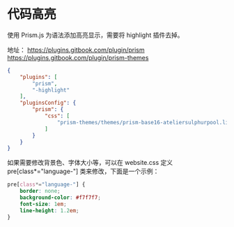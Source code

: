 # 代码高亮

使用 Prism.js 为语法添加高亮显示，需要将 highlight 插件去掉。

地址： <https://plugins.gitbook.com/plugin/prism> <https://plugins.gitbook.com/plugin/prism-themes>

```json
{
    "plugins": [
        "prism",
        "-highlight"
    ],
    "pluginsConfig": {
        "prism": {
            "css": [
                "prism-themes/themes/prism-base16-ateliersulphurpool.light.css"
            ]
        }
    }
}
```

如果需要修改背景色、字体大小等，可以在 website.css 定义 pre[class*="language-"] 类来修改，下面是一个示例：

```css
pre[class*="language-"] {
    border: none;
    background-color: #f7f7f7;
    font-size: 1em;
    line-height: 1.2em;
}
```